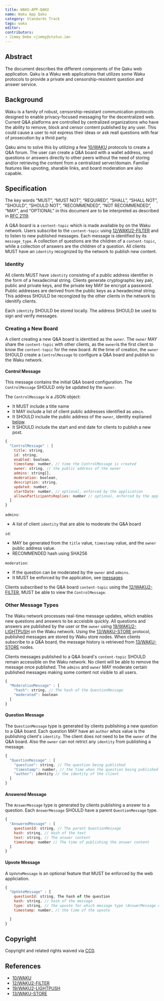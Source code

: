 ```yaml
---
title: WAKU-APP-QAKU
name: Waku App Qaku
category: Standards Track
tags: waku
editor: 
contributors: 
- Jimmy Debe <jimmy@status.im>
---
```


## Abstract

The document describes the different components of the Qaku web application.
Qaku is a Waku web applications that utilizes some Waku protocols to provide a private and
censorship-resistent question and answer service.

## Background

Waku is a family of robust,
censorship-resistant communication protocols designed to enable privacy-focused messaging for the decentralized web.
Current Q&A platforms are controlled by centralized organizations who have the ability to remove, 
block and censor content published by any user.
This could cause a user to not express their ideas or ask reall questions with fear of prosecution by a thrid party. 

Qaku aims to solve this by utilizing a few [10/WAKU](https://github.com/vacp2p/rfc-index/blob/main/waku/standards/core/10/waku2.md) protocols to create a Q&A forum.
The user can create a Q&A board with a wallet address, 
send questions or answers directly to other peers without the need of storing and/or retrieving the content from a centralized server/domain.
Familiar features like upvoting, sharable links, and board moderation are also capable.

## Specification

The key words “MUST”, “MUST NOT”, “REQUIRED”, “SHALL”, “SHALL NOT”, “SHOULD”,
“SHOULD NOT”, “RECOMMENDED”, “NOT RECOMMENDED”, “MAY”, and
“OPTIONAL” in this document are to be interpreted as described in [RFC 2119](https://www.ietf.org/rfc/rfc2119.txt).

A Q&A board is a `content-topic` which is made available by on the Waku network.
Users subscribe to the `content-topic` using [12/WAKU2-FILTER](https://github.com/vacp2p/rfc-index/blob/main/waku/standards/core/12/filter.md) and
to listen to new published messages.
Each message is identified by its `message_type`.
A collection of questions are the children of a `content-topic`,
while a collection of answers are the children of a question.
All clients MUST have an `identity` recognized by the network to publish new content.

### Identity

All clients MUST have `identity` consisting of a public address identifier in the form of a hexadecimal string.
Clients generate cryptographic key pair, public and private keys, and
the private key MAY be encrypt a password.
Public addresses are derived from the public keys as a hexadecimal string.
This address SHOULD be recongized by the other clients in the network to idenitify clients.

Each `identity` SHOULD be stored locally.
The address SHOULD be used to sign and verify messages.

### Creating a New Board

A client creating a new Q&A board is identitied as the `owner`.
The `owner` MAY share the `content-topic` with other clients, 
as the `owner`is the first client to know the `content-topic` for the new board.
At the time of creation, the `owner` SHOULD create a `ControlMessage` to configure a Q&A board 
and publish to the Waku network.


#### Control Message

This message contains the initial Q&A board configuration.
The `ControlMessage` SHOULD only be updated by the `owner`.

The `ControlMessage` is a JSON object:

-  It MUST include a title name
-  It MAY include a list of client public addresses identified as `admin`.
-  It SHOULD include the public address of the `owner`, identity explianed [below](#Identity).
-  It SHOULD include the start and end date for clients to publish a new post.

```js
{
  "ControlMessage" : [
    title: string,
    id: string,
    enabled: boolean,
    timestamp: number, // time the ControlMessage is created
    owner: string, // the public address of the owner
    admins: string[], 
    moderation: boolean, 
    description: string, 
    updated: number,
    startDate: number, // optional, enforced by the application
    allowsParticipantsReplies: number // optional, enforced by the application
  ]
}

```

`admins`:
- A list of client `identity` that are able to moderate the Q&A board

`id`:
- MAY be generated from the `title` value, `timestamp` value, and the `owner` public address value.
- RECOMMENDED hash using SHA256

`moderation`:

- If the question can be moderated by the `owner` and `admins`.
- It MUST be enforced by the application, see [messages](#Messsages)

 Clients subscribed to the Q&A board `content-topic` using the [12/WAKU2-FILTER](https://github.com/vacp2p/rfc-index/blob/main/waku/standards/core/12/filter.md),
 MUST be able to view the `ControlMessage`.

### Other Message Types

The Waku network processes real-time message updates, which enables new questions and
answers to be acceisble quickly.
All questions and answers are published by the user or
the `owner` using [19/WAKU2-LIGHTPUSH](https://github.com/vacp2p/rfc-index/blob/main/waku/standards/core/19/lightpush.md) on the Waku network.
Using the [13/WAKU-STORE](https://github.com/vacp2p/rfc-index/blob/main/waku/standards/core/13/store.md) protocol,
published messages are stored by Waku store nodes.
When clients subscribe to a Q&A board, the message history is retrieved from [13/WAKU-STORE](https://github.com/vacp2p/rfc-index/blob/main/waku/standards/core/13/store.md) nodes.

Clients messages published to a Q&A board's `content-topic` SHOULD remain accessible on the Waku network.
No client will be able to remove the message once published.
The `admins` and `owner` MAY moderate certain published messages making some content not visible to all users.
 
```js
{
  "ModerationMessage" : [
    "hash": string, // The hash of the QuestionMessage
    "moderated": boolean
  ]
}

```

#### Question Message

The `QuestionMessage` type is generated by clients publishing a new question to a Q&A board.
Each question MAY have an `author` whos value is the publishing client's `identity`.
The client does not need to be the `owner` of the Q&A board.
Also the `owner` can not retrict any `identity` from publishing a message.

```js
{
  "QuestionMessage" : [
    "question": string, // The question being published
    "timestamp": number, // the time when the question being published
    "author": identity // the identity of the client
  ]
}

```

#### Answered Message

The `AnswerMessage` type is generated by clients publishing a answer to a question. 
Each `AnswerMessage` SHOULD have a parent `QuestionMessage` type.


```js
{
  "AnsweredMessage" : [
    questionId: string, // The parent QuestionMessage
    hash: string, // Hash of the text
    text: string, // The answer content
    timestamp: number // The time of publishing the answer content
  ]  
}

```

#### Upvote Message

A `UpVoteMessage` is an optional feature that MUST be enforced by the web appliciation.

```js
{
  "UpVoteMessage" : [
    questionId: string, The hash of the question
    hash: string, // hash of the message
    type: string, // the upvote for which message type (AnswerMessage or QuestionMessage)
    timestamp: number, // the time of the upvote

  ]
}
```

## Copyright
Copyright and related rights waived via [CC0](https://creativecommons.org/publicdomain/zero/1.0/).

## References

- [10/WAKU](https://github.com/vacp2p/rfc-index/blob/main/waku/standards/core/10/waku2.md)
- [12/WAKU2-FILTER](https://github.com/vacp2p/rfc-index/blob/main/waku/standards/core/12/filter.md)
- [19/WAKU2-LIGHTPUSH](https://github.com/vacp2p/rfc-index/blob/main/waku/standards/core/19/lightpush.md)
- [13/WAKU-STORE](https://github.com/vacp2p/rfc-index/blob/main/waku/standards/core/13/store.md)
